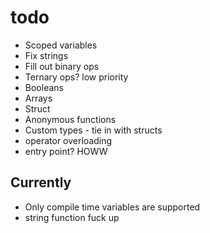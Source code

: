 # todo
* Scoped variables
* Fix strings
* Fill out binary ops
* Ternary ops? low priority
* Booleans
* Arrays
* Struct
* Anonymous functions
* Custom types - tie in with structs
* operator overloading
* entry point? HOWW

## Currently
* Only compile time variables are supported
* string function fuck up